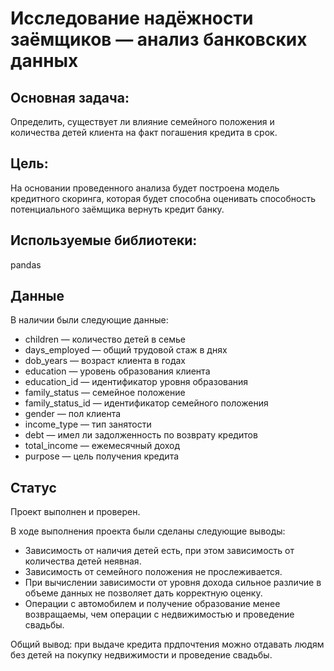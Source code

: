 # Исследование надёжности заёмщиков — анализ банковских данных

## Основная задача: 
Определить, существует ли влияние семейного положения и количества детей клиента на факт погашения кредита в срок.

## Цель:
На основании проведенного анализа будет построена модель кредитного скоринга, которая будет способна оценивать способность потенциального заёмщика вернуть кредит банку.

## Используемые библиотеки:
pandas

## Данные
В наличии были следующие данные:

- сhildren — количество детей в семье
- days_employed — общий трудовой стаж в днях
- dob_years — возраст клиента в годах
- education — уровень образования клиента
- education_id — идентификатор уровня образования
- family_status — семейное положение
- family_status_id — идентификатор семейного положения
- gender — пол клиента
- income_type — тип занятости
- debt — имел ли задолженность по возврату кредитов
- total_income — ежемесячный доход
- purpose — цель получения кредита

## Статус
Проект выполнен и проверен.

В ходе выполнения проекта были сделаны следующие выводы:
- Зависимость от наличия детей есть, при этом зависимость от количества детей неявная.
- Зависимость от семейного положения не прослеживается.
- При вычислении зависимости от уровня дохода сильное различие в объеме данных не позволяет дать корректную оценку.
- Операции с автомобилем и получение образование менее возвращаемы, чем операции с недвижимостью и проведение свадьбы.

Общий вывод: при выдаче кредита прдпочтения можно отдавать людям без детей на покупку недвижимости и проведение свадьбы.

